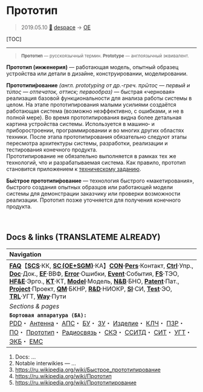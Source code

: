 # Прототип
> 2019.05.10 [🚀](../index/index.md) [despace](index.md) → [OE](sc.md)

[TOC]

---

> <small>**Прототип** — русскоязычный термин. **Prototype** — англоязычный эквивалент.</small>

**Прототип (инженерия)** — работающая модель, опытный образец устройства или детали в дизайне, конструировании, моделировании.

**Прототипи́рование** *(англ. prototyping от др.-греч. πρῶτος — первый и τύπος — отпечаток, оттиск; первообраз)* — быстрая «черновая» реализация базовой функциональности для анализа работы системы в целом. На этапе прототипирования малыми усилиями создаётся работающая система (возможно неэффективно, с ошибками, и не в полной мере). Во время прототипирования видна более детальная картина устройства системы. Используется в машино‑ и приборостроении, программировании и во многих других областях техники. После этапа прототипирования обязательно следуют этапы пересмотра архитектуры системы, разработки, реализации и тестирования конечного продукта.  
Прототипирование не обязательно выполняется в рамках тех же технологий, что и разрабатываемая система. Как правило, прототип становится приложением к [техническому заданию](tor.md).

**Бы́строе прототипи́рование** — технология быстрого «макетирования», быстрого создания опытных образцов или работающей модели системы для демонстрации заказчику или проверки возможности реализации. Прототип позже уточняется для получения конечного продукта.



<p style="page-break-after:always"> </p>

## Docs & links (TRANSLATEME ALREADY)
|Navigation|
|:--|
|**[FAQ](faq.md)**【**[SCS](scs.md)**·КК, **[SC (OE+SGM)](sc.md)**·КА】**[CON](contact.md)·[Pers](person.md)**·Контакт, **[Ctrl](control.md)**·Упр., **[Doc](doc.md)**·Док., **[EF](ef.md)**·ВВФ, **[Error](error.md)**·Ошибки, **[Event](event.md)**·События, **[FS](fs.md)**·ТЭО, **[HF&E](hfe.md)**·Эрго., **[KT](kt.md)**·КТ, **[Model](model.md)**·Модель, **[N&B](nnb.md)**·БНО, **[Patent](патент.md)**·Пат., **[Project](project.md)**·Проект, **[QM](qm.md)**·БКНР, **[R&D](rnd.md)**·НИОКР, **[SI](si.md)**·СИ, **[Test](test.md)**·ЭО, **[TRL](trl.md)**·УГТ, **[Way](way.md)**·Пути|
|*Sections & pages*|
|**`Бортовая аппаратура (БА):`**<br> [PDD](pdd.md)・ [Антенна](antenna.md)・ [АПС](hns.md)・ [БУ](eas.md)・ [ЗУ](ds.md)・ [Изделие](unit.md)・ [КЛЧ](clean_lvl.md)・ [ПЗР](fov.md)・ [ПО](soft.md)・ [Прототип](prototype.md)・ [Радиосвязь](comms.md)・ [СКЭ](elmsys.md)・ [ССИТД](tsdcs.md)・ [СИТ](etedp.md)・ [УГТ](trl.md)・ [ЭКБ](elc.md)・ [EMC](emc.md)|

   1. Docs: …
   1. Notable interwikies — …
   1. <https://ru.wikipedia.org/wiki/Быстрое_прототипирование>
   1. <https://ru.wikipedia.org/wiki/Прототип>
   1. <https://ru.wikipedia.org/wiki/Прототипирование>

